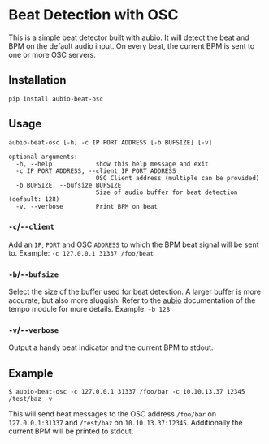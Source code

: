 # Beat Detection with OSC

This is a simple beat detector built with [aubio](https://github.com/aubio/aubio).
It will detect the beat and BPM on the default audio input.
On every beat, the current BPM is sent to one or more OSC servers.

## Installation

```
pip install aubio-beat-osc 
```

## Usage

```
aubio-beat-osc [-h] -c IP PORT ADDRESS [-b BUFSIZE] [-v]

optional arguments:
  -h, --help            show this help message and exit
  -c IP PORT ADDRESS, --client IP PORT ADDRESS
                        OSC Client address (multiple can be provided)
  -b BUFSIZE, --bufsize BUFSIZE
                        Size of audio buffer for beat detection (default: 128)
  -v, --verbose         Print BPM on beat
```

### `-c`/`--client`
Add an `IP`, `PORT` and OSC `ADDRESS` to which the BPM beat signal will be sent to. Example: `-c 127.0.0.1 31337 /foo/beat`

### `-b`/`--bufsize`
Select the size of the buffer used for beat detection. A larger buffer is more accurate, but also more sluggish. Refer to the [aubio](https://github.com/aubio/aubio) documentation of the tempo module for more details. Example: `-b 128`

### `-v`/`--verbose`
Output a handy beat indicator and the current BPM to stdout.

## Example

```
$ aubio-beat-osc -c 127.0.0.1 31337 /foo/bar -c 10.10.13.37 12345 /test/baz -v
```

This will send beat messages to the OSC address `/foo/bar` on `127.0.0.1:31337` and `/test/baz` on `10.10.13.37:12345`. Additionally the current BPM will be printed to stdout.
